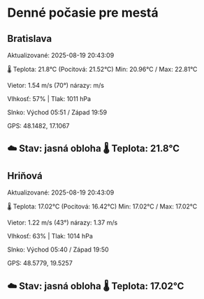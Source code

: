﻿# Denné počasie pre mestá

## Bratislava
Aktualizované: 2025-08-19 20:43:09

🌡️ Teplota: 21.8°C 
(Pocitová: 21.52°C)
Min: 20.96°C / Max: 22.81°C

Vietor: 1.54 m/s    (70°) 
nárazy:  m/s

Vlhkosť: 57% | Tlak: 1011 hPa

Slnko: Východ 05:51 / Západ 19:59

GPS: 48.1482, 17.1067

☁️ Stav: jasná obloha        🌡️ Teplota: 21.8°C
---

## Hriňová
Aktualizované: 2025-08-19 20:43:09

🌡️ Teplota: 17.02°C 
(Pocitová: 16.42°C)
Min: 17.02°C / Max: 17.02°C

Vietor: 1.22 m/s (43°)
nárazy: 1.37 m/s

Vlhkosť: 63% | Tlak: 1014 hPa

Slnko: Východ 05:40 / Západ 19:50

GPS: 48.5779, 19.5257

☁️ Stav: jasná obloha        🌡️ Teplota: 17.02°C
---
